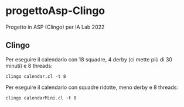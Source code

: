 # progettoAsp-Clingo
Progetto in ASP (Clingo) per IA Lab 2022

## Clingo
Per eseguire il calendario con 18 squadre, 4 derby (ci mette più di 30 minuti) e 8 threads:
```
clingo calendar.cl -t 8
```

Per eseguire il calendario con squadre ridotte, meno derby e 8 threads:
```
clingo calendarMini.cl -t 8
```
